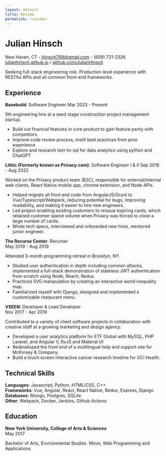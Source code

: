 ```yaml
---
layout: default
title: Resume
permalink: /resume/
---
```


# Julian Hinsch

New Haven, CT  - <a href="mailto:jhinsch799@gmail.com">jhinsch799@gmail.com</a> - (609) 721-2326  
<a href="https://julianhinsch.github.io" target="_blank">julianhinsch.github.io</a> / <a href="https://github.com/JulianHinsch" target="_blank">github.com/JulianHinsch</a>

Seeking full-stack engineering role. Production level experience with RESTful APIs and all common front-end frameworks.

## Experience

**Basebuild**: Software Engineer
Mar 2023 - Present

5th engineering hire at a seed stage construction project management startup.

- Build out financial features in core product to gain feature parity with competitors
- Improve code review process, instill best practices from prior experience
- Explore and research text-to-sql for data analytics using python and ChatGPT

**Lithic (Formerly known as Privacy.com)**: Software Engineer I & II
Sep 2019 - Aug 2022

Worked on the Privacy product team (B2C), responsible for external/internal web clients, React Native mobile app, chrome extension, and Node APIs.

- Helped migrate all front end code from AngularJS/Grunt to Vue/Typescript/Webpack, reducing potential for bugs, improving readability, and making it easier to hire new engineers.  
- Led project enabling existing customers to reissue expiring cards, which retained customer spend volume when Privacy was forced to close a large number of cards.  
- Wrote tech specs, interviewed and onboarded new hires, mentored junior engineer.

**The Recurse Center**: Recurser  
May 2019 - Aug 2019

Attended 3-month programming retreat in Brooklyn, NY.

- Studied user authentication in depth including common attacks, implemented a full-stack demonstration of stateless JWT authentication from scratch using Node, Reach, Redux.
- Practiced SVG manipulation by creating an interactive world inequality map.
- Familiarized myself with Django, designed and implemented a customizable restaurant menu.


**VSEEN**: Developer & Lead Developer  
Nov 2017 - Apr 2019

Contributed to a variety of client software projects in collaboration with creative staff at a growing marketing and design agency.

- Developed a user analytics platform for ETF Global with MySQL, PHP Laravel, and Angular V, RxJS and Material UI
- Redeveloped the front end of a multilingual help and support site for McKinsey & Company.
- Build a touch screen interactive cancer research timeline for GCI Health.

## Technical Skills

**Languages**: Javascript, Python, HTML/CSS, C++  
**Frameworks**: Vue, Angular, React, React Native, Redux, Express, Django  
**Databases**: Mongo, Postgres, SQLite  
**Other**: Webpack, Docker, Jenkins, Github Actions  

## Education

**New York University, College of Arts & Sciences**  
May 2017  

Bachelor of Arts, Environmental Studies. Minor, Web Programming and Applications


